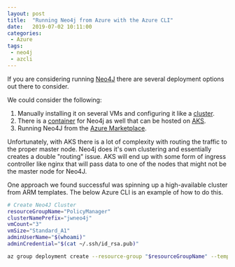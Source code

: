```yaml
---
layout: post
title:  "Running Neo4j from Azure with the Azure CLI"
date:   2019-07-02 10:11:00
categories:
 - Azure
tags:
 - neo4j
 - azcli
---
```

If you are considering running [Neo4J](https://neo4j.com/) there are several deployment options out there to consider.

We could consider the following:

1. Manually installing it on several VMs and configuring it like a [cluster](https://neo4j.com/docs/operations-manual/current/clustering/).
1. There is a [container](https://neo4j.com/developer/docker-run-neo4j/) for Neo4j as well that can be hosted on [AKS](https://docs.microsoft.com/en-us/azure/aks/).
1. Running Neo4J from the [Azure Marketplace](https://azuremarketplace.microsoft.com/en-us/marketplace/apps/neo4j.neo4j-enterprise-causal-cluster?tab=Overview).

Unfortunately, with AKS there is a lot of complexity with routing the traffic to the proper master node. Neo4j does it's own clustering and essentially creates a double "routing" issue. AKS will end up with some form of ingress controller like nginx that will pass data to one of the nodes that might not be the master node for Neo4J.

One approach we found successful was spinning up a high-available cluster from ARM templates. The below Azure CLI is an example of how to do this.

``` bash
# Create Neo4J Cluster
resourceGroupName="PolicyManager"
clusterNamePrefix="jwneo4j"
vmCount="3"
vmSize="Standard_A1"
adminUserName="$(whoami)"
adminCredential="$(cat ~/.ssh/id_rsa.pub)"

az group deployment create --resource-group "$resourceGroupName" --template-uri "https://raw.githubusercontent.com/neo4j/azure-neo4j/master/ha/mainTemplate.json" --parameters ClusterNamePrefix="$clusterNamePrefix" VmCount="$vmCount" VmSize="$vmSize" AdminUserName="$adminUserName" AdminAuthType="sshpublickey" AdminCredential="$adminCredential" VNetNewOrExisting="new" VNetResourceGroupName="$resourceGroupName" VNetName="neovnet" VNetAddressPrefix="10.0.0.0/16" SubnetName="neovnetsub" SubnetAddressPrefix="10.0.1.0/24" SubnetStartAddress="10.0.1.0" PublicIPNewOrExistingOrNone="new" PublicIPName="neopub" PublicIPAllocationMethod="Dynamic" PublicIPIdleTimeoutInMinutes="10" Neo4jPassword="$dataPassword" ArtifactsBase="https://raw.githubusercontent.com/neo4j/azure-neo4j/master/ha"
```
